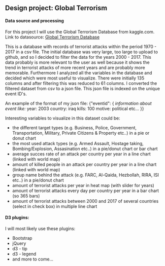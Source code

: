 ## Design project: Global Terrorism
#### Data source and processing
For this project I will use the Global Terrorism Database from kaggle.com. 
Link to datasource: [Global Terrorism Database](https://www.kaggle.com/START-UMD/gtd "Global Terrorism Database | Kaggle")

This is a database with records of terrorist attacks within the period 1970 - 2017 in a csv file. The initial database was very large, too large to upload to github, and so I decided to filter the data for the years 2000 - 2017. This data probably is more relevant to the user as well because it shows the trend in terrorist attacks of more recent years and are probably more memorable.
Furthermore I analyzed all the variables in the database and decided which were most useful to visualize. There were initially 135 columns and after filtering this was reduced to 61 columns.
I converted the filtered dataset from csv to a json file. This json file is indexed on the unique event ID's. 

An example of the format of my json file:
{"eventid": {
		*information about event like:*
		year: 2003
		country: iraq
		kills: 100
		motive: political
		etc...
	}}

Interesting variables to visualize in this dataset could be: 
- the different target types (e.g. Business, Police, Government, Transportation, Military, Private Citizens & Property etc..) in a pie or donut chart
- the most used attack types (e.g. Armed Assault, Hostage taking, Bombing/Explosion, Assasination etc..) in a pie/donut chart or bar chart
- average succes rate of an attack per country per year in a line chart (linked with world map)
- amount of killed people in an attack per country per year in a line chart (linked with world map)
- group name behind the attack (e.g. FARC, Al-Qaida, Hezbollah, RIRA, ISI etc..) in a pie/donut chart
- amount of terrorist attacks per year in heat map (with slider for years)
- amount of terrorist attacks every day per country per year in a bar chart (so 365 bars)
- amount of terrorist attacks between 2000 and 2017 of several countries (select in check box) in multiple line chart
    
#### D3 plugins:
I will most likely use these plugins:
- Bootstrap
- jQuery
- d3 - tip
- d3 - legend
- and more to come...
